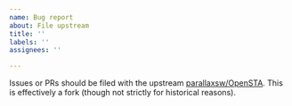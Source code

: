 ```yaml
---
name: Bug report
about: File upstream
title: ''
labels: ''
assignees: ''

---
```


Issues or PRs should be filed with the upstream [parallaxsw/OpenSTA](https://github.com/parallaxsw/OpenSTA).  This is effectively a fork (though not strictly for historical reasons).
